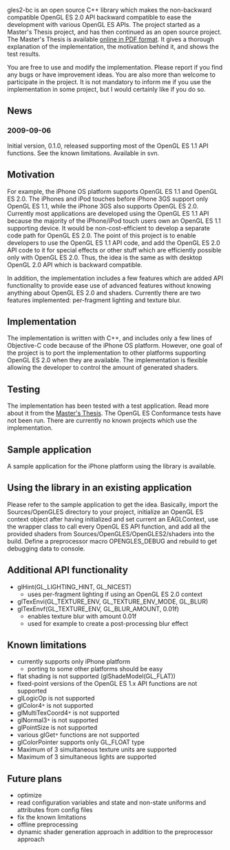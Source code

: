 gles2-bc is an open source C++ library which makes the non-backward compatible OpenGL ES 2.0 API backward compatible to ease the development with various OpenGL ES APIs. The project started as a Master's Thesis project, and has then continued as an open source project. The Master's Thesis is available [online in PDF format](http://www.johannesvuorinen.com/stuff/cost_efficient_development_with_various_opengles_apis_-_Johannes_Vuorinen.pdf). It gives a thorough explanation of the implementation, the motivation behind it, and shows the test results.

You are free to use and modify the implementation. Please report if you find any bugs or have improvement ideas. You are also more than welcome to participate in the project. It is not mandatory to inform me if you use the implementation in some project, but I would certainly like if you do so.


## News ##

### 2009-09-06 ###
Initial version, 0.1.0, released supporting most of the OpenGL ES 1.1 API functions. See the known limitations. Available in svn.


## Motivation ##
For example, the iPhone OS platform supports OpenGL ES 1.1 and OpenGL ES 2.0. The iPhones and iPod touches before iPhone 3GS support only OpenGL ES 1.1, while the iPhone 3GS also supports OpenGL ES 2.0. Currently most applications are developed using the OpenGL ES 1.1 API because the majority of the iPhone/iPod touch users own an OpenGL ES 1.1 supporting device. It would be non-cost-efficient to develop a separate code path for OpenGL ES 2.0. The point of this project is to enable developers to use the OpenGL ES 1.1 API code, and add the OpenGL ES 2.0 API code to it for special effects or other stuff which are efficiently possible only with OpenGL ES 2.0. Thus, the idea is the same as with desktop OpenGL 2.0 API which is backward compatible.

In addition, the implementation includes a few features which are added API functionality to provide ease use of advanced features without knowing anything about OpenGL ES 2.0 and shaders. Currently there are two features implemented: per-fragment lighting and texture blur.


## Implementation ##
The implementation is written with C++, and includes only a few lines of Objective-C code because of the iPhone OS platform. However, one goal of the project is to port the implementation to other platforms supporting OpenGL ES 2.0 when they are available. The implementation is flexible allowing the developer to control the amount of generated shaders.


## Testing ##
The implementation has been tested with a test application. Read more about it from the [Master's Thesis](http://www.johannesvuorinen.com/stuff/cost_efficient_development_with_various_opengles_apis_-_Johannes_Vuorinen.pdf). The OpenGL ES Conformance tests have not been run. There are currently no known projects which use the implementation.


## Sample application ##
A sample application for the iPhone platform using the library is available.


## Using the library in an existing application ##
Please refer to the sample application to get the idea. Basically, import the Sources/OpenGLES directory to your project, initialize an OpenGL ES context object after having initialized and set current an EAGLContext, use the wrapper class to call every OpenGL ES API function, and add all the provided shaders from Sources/OpenGLES/OpenGLES2/shaders into the build. Define a preprocessor macro OPENGLES\_DEBUG and rebuild to get debugging data to console.


## Additional API functionality ##
  * glHint(GL\_LIGHTING\_HINT, GL\_NICEST)
    * uses per-fragment lighting if using an OpenGL ES 2.0 context
  * glTexEnvi(GL\_TEXTURE\_ENV, GL\_TEXTURE\_ENV\_MODE, GL\_BLUR)
  * glTexEnvf(GL\_TEXTURE\_ENV, GL\_BLUR\_AMOUNT, 0.01f)
    * enables texture blur with amount 0.01f
    * used for example to create a post-processing blur effect


## Known limitations ##
  * currently supports only iPhone platform
    * porting to some other platforms should be easy
  * flat shading is not supported (glShadeModel(GL\_FLAT))
  * fixed-point versions of the OpenGL ES 1.x API functions are not supported
  * glLogicOp is not supported
  * glColor4`*` is not supported
  * glMultiTexCoord4`*` is not supported
  * glNormal3`*` is not supported
  * glPointSize is not supported
  * various glGet`*` functions are not supported
  * glColorPointer supports only GL\_FLOAT type
  * Maximum of 3 simultaneous texture units are supported
  * Maximum of 3 simultaneous lights are supported


## Future plans ##
  * optimize
  * read configuration variables and state and non-state uniforms and attributes from config files
  * fix the known limitations
  * offline preprocessing
  * dynamic shader generation approach in addition to the preprocessor approach